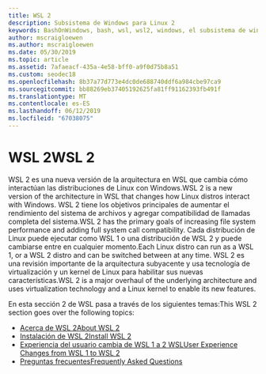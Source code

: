 ```yaml
---
title: WSL 2
description: Subsistema de Windows para Linux 2
keywords: BashOnWindows, bash, wsl, wsl2, windows, el subsistema de windows para linux, windowssubsystem, ubuntu, debian, suse, windows 10, instalar
author: mscraigloewen
ms.author: mscraigloewen
ms.date: 05/30/2019
ms.topic: article
ms.assetid: 7afaeacf-435a-4e58-bff0-a9f0d75b8a51
ms.custom: seodec18
ms.openlocfilehash: 8b37a77d773e4dc0de688740ddf6a984cbe97ca9
ms.sourcegitcommit: bb88269eb37405192625fa81ff91162393fb491f
ms.translationtype: MT
ms.contentlocale: es-ES
ms.lasthandoff: 06/12/2019
ms.locfileid: "67038075"
---
```

# <a name="wsl-2"></a><span data-ttu-id="5891d-104">WSL 2</span><span class="sxs-lookup"><span data-stu-id="5891d-104">WSL 2</span></span>

<span data-ttu-id="5891d-105">WSL 2 es una nueva versión de la arquitectura en WSL que cambia cómo interactúan las distribuciones de Linux con Windows.</span><span class="sxs-lookup"><span data-stu-id="5891d-105">WSL 2 is a new version of the architecture in WSL that changes how Linux distros interact with Windows.</span></span> <span data-ttu-id="5891d-106">WSL 2 tiene los objetivos principales de aumentar el rendimiento del sistema de archivos y agregar compatibilidad de llamadas completa del sistema.</span><span class="sxs-lookup"><span data-stu-id="5891d-106">WSL 2 has the primary goals of increasing file system performance and adding full system call compatibility.</span></span> <span data-ttu-id="5891d-107">Cada distribución de Linux puede ejecutar como WSL 1 o una distribución de WSL 2 y puede cambiarse entre en cualquier momento.</span><span class="sxs-lookup"><span data-stu-id="5891d-107">Each Linux distro can run as a WSL 1, or a WSL 2 distro and can be switched between at any time.</span></span> <span data-ttu-id="5891d-108">WSL 2 es una revisión importante de la arquitectura subyacente y usa tecnología de virtualización y un kernel de Linux para habilitar sus nuevas características.</span><span class="sxs-lookup"><span data-stu-id="5891d-108">WSL 2 is a major overhaul of the underlying architecture and uses virtualization technology and a Linux kernel to enable its new features.</span></span>

<span data-ttu-id="5891d-109">En esta sección 2 de WSL pasa a través de los siguientes temas:</span><span class="sxs-lookup"><span data-stu-id="5891d-109">This WSL 2 section goes over the following topics:</span></span>

* [<span data-ttu-id="5891d-110">Acerca de WSL 2</span><span class="sxs-lookup"><span data-stu-id="5891d-110">About WSL 2</span></span>](./wsl2-about.md)
* [<span data-ttu-id="5891d-111">Instalación de WSL 2</span><span class="sxs-lookup"><span data-stu-id="5891d-111">Install WSL 2</span></span>](./wsl2-install.md)
* [<span data-ttu-id="5891d-112">Experiencia del usuario cambia de WSL 1 a 2 WSL</span><span class="sxs-lookup"><span data-stu-id="5891d-112">User Experience Changes from WSL 1 to WSL 2</span></span>](./wsl2-ux-changes.md)
* [<span data-ttu-id="5891d-113">Preguntas frecuentes</span><span class="sxs-lookup"><span data-stu-id="5891d-113">Frequently Asked Questions</span></span>](./wsl2-faq.md)